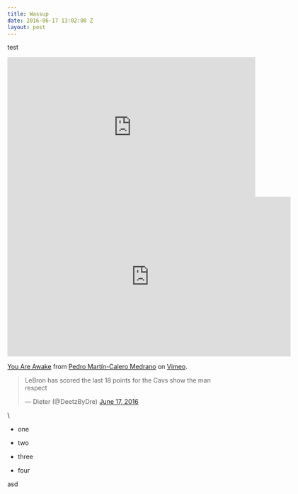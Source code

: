 ```yaml
---
title: Wassup
date: 2016-06-17 13:02:00 Z
layout: post
---
```


test

<iframe width="560" height="315" src="https://www.youtube.com/embed/a2VJqud3Ls8" frameborder="0" allowfullscreen></iframe>

<iframe src="https://player.vimeo.com/video/170638114" width="640" height="360" frameborder="0" webkitallowfullscreen mozallowfullscreen allowfullscreen></iframe> <p><a href="https://vimeo.com/170638114">You Are Awake</a> from <a href="https://vimeo.com/user9970529">Pedro Mart&iacute;n-Calero Medrano</a> on <a href="https://vimeo.com">Vimeo</a>.</p>

<blockquote class="twitter-tweet" data-lang="en"><p lang="en" dir="ltr">LeBron has scored the last 18 points for the Cavs show the man respect</p>&mdash; Dieter (@DeetzByDre) <a href="https://twitter.com/DeetzByDre/status/743645526847983616">June 17, 2016</a></blockquote>\
<script async src="//platform.twitter.com/widgets.js" charset="utf-8"></script>

* one

* two

* three

* four

asd